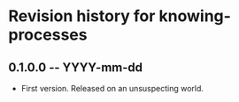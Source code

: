 # Revision history for knowing-processes

## 0.1.0.0  -- YYYY-mm-dd

* First version. Released on an unsuspecting world.
